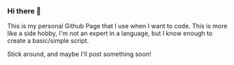 ### Hi there 👋

This is my personal Github Page that I use when I want to code.
This is more like a side hobby, I'm not an expert in a language, 
but I know enough to create a basic/simple script.

Stick around, and maybe I'll post something soon!

<!--
**Speedy905/speedy905** is a ✨ _special_ ✨ repository because its `README.md` (this file) appears on your GitHub profile.

Here are some ideas to get you started:

- 🔭 I’m currently working on ...
- 🌱 I’m currently learning ...
- 👯 I’m looking to collaborate on ...
- 🤔 I’m looking for help with ...
- 💬 Ask me about ...
- 📫 How to reach me: ...
- 😄 Pronouns: ...
- ⚡ Fun fact: ...
-->
